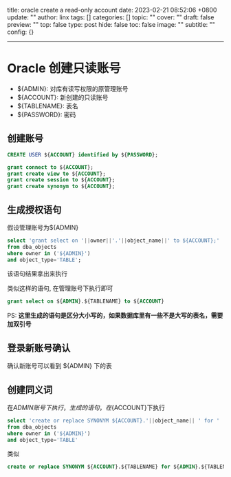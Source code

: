 title: oracle create a read-only account
date: 2023-02-21 08:52:06 +0800
update: ""
author: linx
tags: []
categories: []
topic: ""
cover: ""
draft: false
preview: ""
top: false
type: post
hide: false
toc: false
image: ""
subtitle: ""
config: {}


---



# Oracle 创建只读账号

- ${ADMIN}: 对库有读写权限的原管理账号
- ${ACCOUNT}: 新创建的只读账号
- ${TABLENAME}: 表名
- ${PASSWORD}: 密码


## 创建账号

```sql
CREATE USER ${ACCOUNT} identified by ${PASSWORD};

grant connect to ${ACCOUNT};
grant create view to ${ACCOUNT};
grant create session to ${ACCOUNT};
grant create synonym to ${ACCOUNT};
```

## 生成授权语句

假设管理账号为${ADMIN}

```sql
select 'grant select on '||owner||'.'||object_name||' to ${ACCOUNT};'
from dba_objects
where owner in ('${ADMIN}')
and object_type='TABLE';
```

该语句结果拿出来执行

类似这样的语句, 在管理账号下执行即可

```sql
grant select on ${ADMIN}.${TABLENAME} to ${ACCOUNT}
```

PS: **这里生成的语句是区分大小写的，如果数据库里有一些不是大写的表名，需要加双引号**

## 登录新账号确认

确认新账号可以看到 ${ADMIN} 下的表

## 创建同义词

在${ADMIN}账号下执行，生成的语句，在${ACCOUNT}下执行

```sql
select 'create or replace SYNONYM ${ACCOUNT}.'||object_name|| ' for ' ||owner|| '.'||object_name||';'
from dba_objects
where owner in ('${ADMIN}')
and object_type='TABLE'
```

类似

```sql
create or replace SYNONYM ${ACCOUNT}.${TABLENAME} for ${ADMIN}.${TABLENAME};
```
